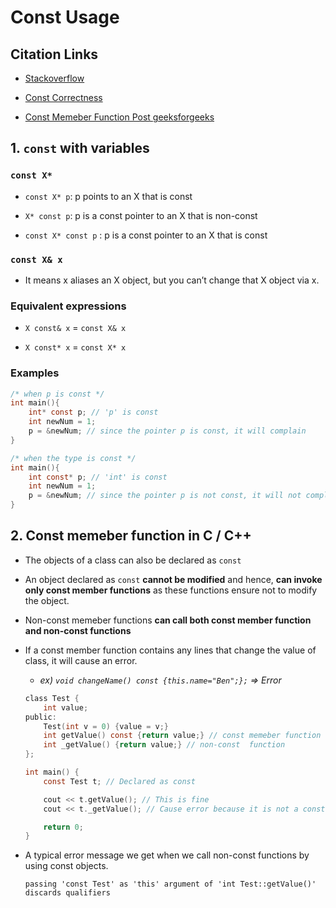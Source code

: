 # Const Usage

## Citation Links

- [Stackoverflow](https://stackoverflow.com/questions/5598703/c-const-usage-explanation)

- [Const Correctness](https://isocpp.org/wiki/faq/const-correctness)

- [Const Memeber Function Post geeksforgeeks](https://www.geeksforgeeks.org/const-member-functions-c/)

## 1. `const` with variables

### `const X*`

- `const X* p`: p points to an X that is const

- `X* const p`: p is a const pointer to an X that is non-const

- `const X* const p` : p is a const pointer to an X that is const

### `const X& x`

- It means x aliases an X object, but you can’t change that X object via x.

### Equivalent expressions

- `X const& x` = `const X& x`

- `X const* x` = `const X* x`


### Examples

```c
/* when p is const */
int main(){
    int* const p; // 'p' is const
    int newNum = 1;
    p = &newNum; // since the pointer p is const, it will complain
}

/* when the type is const */
int main(){
    int const* p; // 'int' is const
    int newNum = 1;
    p = &newNum; // since the pointer p is not const, it will not complain
}
```

## 2. Const memeber function in C / C++

- The objects of a class can also be declared as `const`

- An object declared as `const` **cannot be modified** and hence, **can invoke only const member functions** as these functions ensure not to modify the object.

- Non-const memeber functions **can call both const member function and non-const functions**

- If a const member function contains any lines that change the value of class, it will cause an error.

    - *ex) `void changeName() const {this.name="Ben";};` => Error*

    ```C
    class Test {
        int value;
    public:
        Test(int v = 0) {value = v;}
        int getValue() const {return value;} // const memeber function
        int _getValue() {return value;} // non-const  function
    };

    int main() {
        const Test t; // Declared as const

        cout << t.getValue(); // This is fine
        cout << t._getValue(); // Cause error because it is not a const memeber function

        return 0;
    }
    ```

- A typical error message we get when we call non-const  functions by using const objects.

    ```
    passing 'const Test' as 'this' argument of 'int Test::getValue()' discards qualifiers
    ```
